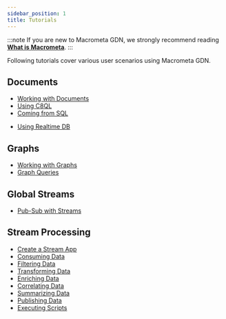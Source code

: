```yaml
---
sidebar_position: 1
title: Tutorials
---
```


:::note
If you are new to Macrometa GDN, we strongly recommend reading **[What is Macrometa](../../../what-is-macrometa.md)**.
:::

Following tutorials cover various user scenarios using Macrometa GDN.

## Documents

- [Working with Documents](working-with-documents.md)
- [Using C8QL](../../../queryworkers/tutorial.md)
- [Coming from SQL](../../../c8ql/coming-from-sql.md)
<!-- * [Using Spot Collections](using-spotcollections.md) -->
- [Using Realtime DB](using-realtime-updates.md)

## Graphs

- [Working with Graphs](../../graphs/quickstart.md)
- [Graph Queries](../../graphs/graph-queries.md)

## Global Streams

- [Pub-Sub with Streams](../../../streams/tutorials/pub-sub-streams.md)

## Stream Processing

- [Create a Stream App](../../../cep/tutorials/create-stream-app.md)
- [Consuming Data](../../../cep/tutorials/consuming-data.md)
- [Filtering Data](../../../cep/tutorials/filtering-data.md)
- [Transforming Data](../../../cep/tutorials/transforming-data.md)
- [Enriching Data](../../../cep/tutorials/enriching-data.md)
- [Correlating Data](../../../cep/tutorials/correlating-data.md)
- [Summarizing Data](../../../cep/tutorials/summarizing-data.md)
- [Publishing Data](../../../cep/tutorials/publishing-data.md)
- [Executing Scripts](../../../cep/tutorials/executing-scripts.md)
